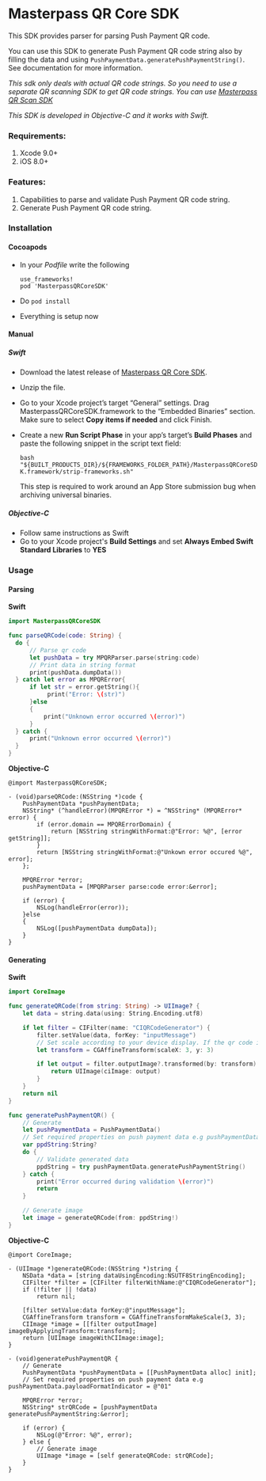 # Masterpass QR Core SDK

This SDK provides parser for parsing Push Payment QR code.

You can use this SDK to generate Push Payment QR code string also by filling the data and using `PushPaymentData.generatePushPaymentString()`. See documentation for more information.

_This sdk only deals with actual QR code strings. So you need to use a separate QR scanning SDK to get QR code strings. You can use [Masterpass QR Scan SDK][1]_

*This SDK is developed in Objective-C and it works with Swift.*

### Requirements:
1. Xcode 9.0+
2. iOS 8.0+

### Features:
1. Capabilities to parse and validate Push Payment QR code string.
2. Generate Push Payment QR code string.

### Installation

#### Cocoapods
- In your *Podfile* write the following

  ```
  use_frameworks!
  pod 'MasterpassQRCoreSDK'
  ```

- Do `pod install`
- Everything is setup now

#### Manual
##### Swift
- Download the latest release of [Masterpass QR Core SDK][2].
- Unzip the file.
- Go to your Xcode project’s target “General” settings. Drag MasterpassQRCoreSDK.framework to the “Embedded Binaries” section. Make sure to select **Copy items if needed** and click Finish.
- Create a new **Run Script Phase** in your app’s target’s **Build Phases** and paste the following snippet in the script text field:

	`bash "${BUILT_PRODUCTS_DIR}/${FRAMEWORKS_FOLDER_PATH}/MasterpassQRCoreSDK.framework/strip-frameworks.sh"`

  This step is required to work around an App Store submission bug when archiving universal binaries.


##### Objective-C
- Follow same instructions as Swift
- Go to your Xcode project's **Build Settings** and set **Always Embed Swift Standard Libraries** to **YES**

[1]: https://www.github.com/Mastercard/masterpass-qr-scan-sdk-ios
[2]: https://www.github.com/Mastercard/masterpass-qr-core-sdk-ios/releases/download/2.0.0/masterpassqrcoresdk-framework-ios.zip

### Usage

#### Parsing

__Swift__

```swift
import MasterpassQRCoreSDK

func parseQRCode(code: String) {
  do {
      // Parse qr code
      let pushData = try MPQRParser.parse(string:code)
      // Print data in string format
      print(pushData.dumpData())
  } catch let error as MPQRError{
      if let str = error.getString(){
           print("Error: \(str)")
      }else
      {
          print("Unknown error occurred \(error)")
      }
  } catch {
      print("Unknown error occurred \(error)")
  }
}
```

__Objective-C__

```objc
@import MasterpassQRCoreSDK;

- (void)parseQRCode:(NSString *)code {
    PushPaymentData *pushPaymentData;
    NSString* (^handleError)(MPQRError *) = ^NSString* (MPQRError* error) {
        if (error.domain == MPQRErrorDomain) {
            return [NSString stringWithFormat:@"Error: %@", [error getString]];
        }
        return [NSString stringWithFormat:@"Unkown error occured %@", error];
    };

    MPQRError *error;
    pushPaymentData = [MPQRParser parse:code error:&error];

    if (error) {
        NSLog(handleError(error));
    }else
    {
        NSLog([pushPaymentData dumpData]);
    }
}
```

#### Generating

__Swift__

```swift
import CoreImage

func generateQRCode(from string: String) -> UIImage? {
    let data = string.data(using: String.Encoding.utf8)

    if let filter = CIFilter(name: "CIQRCodeGenerator") {
        filter.setValue(data, forKey: "inputMessage")
        // Set scale according to your device display. If the qr code is blurry then increase scale
        let transform = CGAffineTransform(scaleX: 3, y: 3)

        if let output = filter.outputImage?.transformed(by: transform) {
            return UIImage(ciImage: output)
        }
    }
    return nil
}

func generatePushPaymentQR() {
    // Generate
    let pushPaymentData = PushPaymentData()
    // Set required properties on push payment data e.g pushPaymentData.payloadFormatIndicator = "01"
    var ppdString:String?
    do {
        // Validate generated data
        ppdString = try pushPaymentData.generatePushPaymentString()
    } catch {
        print("Error occurred during validation \(error)")
        return
    }

    // Generate image
    let image = generateQRCode(from: ppdString!)
}
```

__Objective-C__

```objc
@import CoreImage;

- (UIImage *)generateQRCode:(NSString *)string {
    NSData *data = [string dataUsingEncoding:NSUTF8StringEncoding];
    CIFilter *filter = [CIFilter filterWithName:@"CIQRCodeGenerator"];
    if (!filter || !data)
        return nil;

    [filter setValue:data forKey:@"inputMessage"];
    CGAffineTransform transform = CGAffineTransformMakeScale(3, 3);
    CIImage *image = [[filter outputImage] imageByApplyingTransform:transform];
    return [UIImage imageWithCIImage:image];
}

- (void)generatePushPaymentQR {
    // Generate
    PushPaymentData *pushPaymentData = [[PushPaymentData alloc] init];
    // Set required properties on push payment data e.g pushPaymentData.payloadFormatIndicator = @"01"

    MPQRError *error;
    NSString* strQRCode = [pushPaymentData generatePushPaymentString:&error];

    if (error) {
        NSLog(@"Error: %@", error);
    } else {
        // Generate image
        UIImage *image = [self generateQRCode: strQRCode];
    }
}
```
